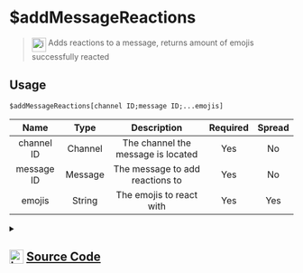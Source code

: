 # $addMessageReactions
> <img align="top" src="https://upload.wikimedia.org/wikipedia/commons/thumb/e/e4/Infobox_info_icon.svg/160px-Infobox_info_icon.svg.png?20150409153300" alt="image" width="25" height="auto"> Adds reactions to a message, returns amount of emojis successfully reacted
## Usage
```
$addMessageReactions[channel ID;message ID;...emojis]
```
| Name | Type | Description | Required | Spread
| :---: | :---: | :---: | :---: | :---: |
channel ID | Channel | The channel the message is located | Yes | No
message ID | Message | The message to add reactions to | Yes | No
emojis | String | The emojis to react with | Yes | Yes
<details>
<summary>
    
## <img align="top" src="https://cdn4.iconfinder.com/data/icons/iconsimple-logotypes/512/github-512.png" alt="image" width="25" height="auto">  [Source Code](https://github.com/tryforge/ForgeScript-V2/blob/main/src/native/addMessageReactions.ts)
    
</summary>
    
```ts
import { TextBasedChannel } from "discord.js"
import { ArgType, NativeFunction, Return } from "../structures"
import noop from "../functions/noop"

export default new NativeFunction({
    name: "$addMessageReactions",
    version: "1.0.0",
    description: "Adds reactions to a message, returns amount of emojis successfully reacted",
    unwrap: true,
    brackets: true,
    args: [
        {
            name: "channel ID",
            description: "The channel the message is located",
            rest: false,
            required: true,
            type: ArgType.Channel,
            check: (i: TextBasedChannel) => i.isTextBased(),
        },
        {
            name: "message ID",
            description: "The message to add reactions to",
            rest: false,
            type: ArgType.Message,
            pointer: 0,
            required: true,
        },
        {
            name: "emojis",
            description: "The emojis to react with",
            rest: true,
            type: ArgType.String,
            required: true,
        },
    ],
    async execute(_, [, message, emojis]) {
        let count = 0

        for (const emoji of emojis) {
            const success = await message.react(emoji).catch(noop)
            if (success) count++
        }

        return this.success(count)
    },
})

```
    
</details>